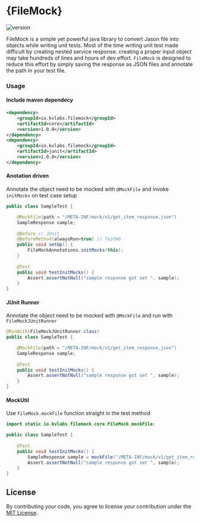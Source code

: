 # {FileMock}  

![version](https://img.shields.io/badge/version-1.0.0-orange.svg?style=flat)

FileMock is a simple yet powerful java library to convert Jason file into objects while writing unit tests. Most of the time writing unit test made difficult by creating nested service response. creating a proper input object may take hundreds of lines and hours of dev effort. `FileMock` is designed to reduce this effort by simply saving the response as JSON files and annotate the path in your test file.

### Usage 

#### Include maven dependecy 
```xml 
<dependency>
    <groupId>io.kvlabs.filemock</groupId>
    <artifactId>core</artifactId>
    <version>1.0.0</version>
</dependency>
<dependency>
    <groupId>io.kvlabs.filemock</groupId>
    <artifactId>junit</artifactId>
    <version>1.0.0</version>
</dependency>
```
#### Anotation driven 
Annotate the object need to be mocked with `@MockFile` and invoke `initMocks` on test case setup

```java
public class SampleTest {

    @MockFile(path = "/META-INF/mock/v1/get_item_response.json")
    SampleResponse sample;
    
    @Before // JUnit 
    @BeforeMethod(alwaysRun=true) // TestNG
    public void setUp() {
        FileMockAnnotations.initMocks(this);
    }
    
    @Test
    public void testInitMocks() {
        Assert.assertNotNull("sample response got set ", sample);
    }
}
```

#### JUnit Runner
Annotate the object need to be mocked with `@MockFile` and run with `FileMockJUnitRunner`
```java
@RunWith(FileMockJUnitRunner.class)
public class SampleTest {

    @MockFile(path = "/META-INF/mock/v1/get_item_response.json")
    SampleResponse sample;
    
    @Test
    public void testInitMocks() {
        Assert.assertNotNull("sample response got set ", sample);
    }
}
```

#### MockUtil
Use `FileMock.mockFile` function straight in the test method
```java
import static io.kvlabs.filemock.core.FileMock.mockFile;

public class SampleTest {
    
    @Test
    public void testInitMocks() {
        SampleResponse sample = mockFile("/META-INF/mock/v1/get_item_response.json", SampleResponse.class);
        Assert.assertNotNull("sample response got set ", sample);
    }
}
``` 
## License

By contributing your code, you agree to license your contribution under the [MIT License](LICENSE).
